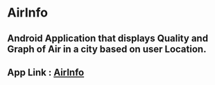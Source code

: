 # AirInfo
## Android Application that displays Quality and Graph of Air in a city based on user Location.
## App Link : [AirInfo](https://github.com/RahulSChauhan50/AirInfo/raw/master/Assets/output/AirInfo.apk)
